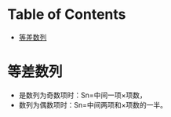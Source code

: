# Table of Contents

* [等差数列](#等差数列)




# 等差数列



+ 是数列为奇数项时：Sn=中间一项×项数，
+ 数列为偶数项时：Sn=中间两项和×项数的一半。

